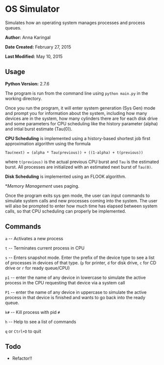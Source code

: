 # OS Simulator

Simulates how an operating system manages processes and process queues.

**Author:** Anna Karingal

**Date Created:** February 27, 2015

**Last Modified:** May 10, 2015

## Usage

**Python Version:** 2.7.6

The program is run from the command line using `python main.py` in the working directory.

Once you run the program, it will enter system generation (Sys Gen) mode and prompt you for information about the system, including how many devices are in the system, how many cylinders there are for each disk drive and some parameters for CPU scheduling like the history parameter (alpha) and intial burst estimate (Tau(0)). 

**CPU Scheduling** is implemented using a history-based shortest job first approximation algorithm using the formula

    Tau(next) = (alpha * Tau(previous)) + ((1-alpha) + t(previous))

where `t(previous)` is the actual previous CPU burst and `Tau` is the estimated burst. All processes are initialized with an estimated next burst of `Tau(0)`.

**Disk Scheduling** is implemented using an FLOOK algorithm. 

**Memory Management* uses paging. 

Once the program exits sys gen mode, the user can input commands to simulate system calls and new processes coming into the system. The user will also be prompted to enter how much time has elapsed between system calls, so that CPU scheduling can properly be implemented.

## Commands

`a`  -- Activates a new process

`t`  -- Terminates current process in CPU

`s`  -- Enters snapshot mode. Enter the prefix of the device type to see a list of processes in devices of that type. (`p` for printer, `d` for disk drive, `c` for CD drive or `r` for ready queue/CPU)

`p1` -- enter the name of any device in lowercase to simulate the active process in the CPU requesting that device via a system call

`P1` -- enter the name of any device in uppercase to simulate the active process in  that device is finished and wants to go back into the ready queue.

`k#`  -- Kill process with pid `#`

`h`  -- Help to see a list of commands

`q` or `Ctrl+D` to quit

## Todo

- Refactor!!